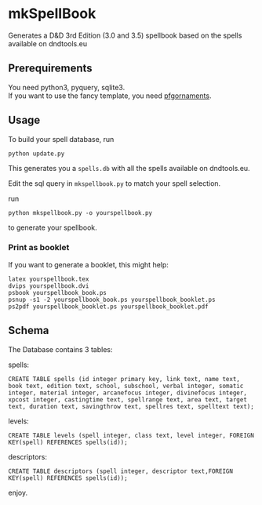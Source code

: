 # mkSpellBook #

Generates a D&amp;D 3rd Edition (3.0 and 3.5) spellbook based on the spells available on dndtools.eu

## Prerequirements ##

You need python3, pyquery, sqlite3.  
If you want to use the fancy template, you need [pfgornaments](http://altermundus.com/pages/tkz/ornament/index.html).

## Usage ##
To build your spell database, run

    python update.py
  
This generates you a `spells.db` with all the spells available on dndtools.eu.

Edit the sql query in `mkspellbook.py` to match your spell selection.

run

    python mkspellbook.py -o yourspellbook.py
    
to generate your spellbook.


### Print as booklet ###
If you want to generate a booklet, this might help:

    latex yourspellbook.tex
    dvips yourspellbook.dvi
    psbook yourspellbook_book.ps
    psnup -s1 -2 yourspellbook_book.ps yourspellbook_booklet.ps
    ps2pdf yourspellbook_booklet.ps yourspellbook_booklet.pdf
    

## Schema ##

The Database contains 3 tables:

spells:

    CREATE TABLE spells (id integer primary key, link text, name text, book text, edition text, school, subschool, verbal integer, somatic integer, material integer, arcanefocus integer, divinefocus integer, xpcost integer, castingtime text, spellrange text, area text, target text, duration text, savingthrow text, spellres text, spelltext text);

levels:

    CREATE TABLE levels (spell integer, class text, level integer, FOREIGN KEY(spell) REFERENCES spells(id));

descriptors:

    CREATE TABLE descriptors (spell integer, descriptor text,FOREIGN KEY(spell) REFERENCES spells(id));

enjoy.
